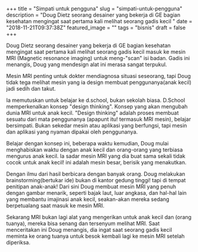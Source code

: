 +++
title = "Simpati untuk pengguna"
slug = "simpati-untuk-pengguna"
description = "Doug Dietz seorang desainer yang bekerja di GE bagian kesehatan mengingat saat pertama kali melihat seorang gadis kecil "
date = "2018-11-21T09:37:38Z"
featured_image = ""
tags = "bisnis"
draft = false
+++ 
 
Doug Dietz seorang desainer yang bekerja di GE bagian kesehatan mengingat saat pertama kali melihat seorang gadis kecil masuk ke mesin MRI (Magnetic resonance imaging) untuk meng-"scan" isi badan. Gadis ini menangis, Doug yang mendesign alat ini merasa sangat terpukul.

Mesin MRI penting untuk dokter mendiagnosa situasi seseorang, tapi Doug tidak tega melihat mesin yang ia design membuat penggunanya(anak kecil) jadi sedih dan takut.

Ia memutuskan untuk belajar ke d.school, bukan sekolah biasa.  D.School memperkenalkan konsep "design thinking". Konsep yang akan mengubah dunia MRI untuk anak kecil. "Design thinking" adalah proses membuat sesuatu dari mata penggunanya (apapunt itu! termasuk MRI mesin), belajar bersimpati. Bukan sekedar mesin atau aplikasi yang berfungsi, tapi mesin dan aplikasi yang nyaman dipakai oleh penggunanya.

Belajar dengan konsep ini, beberapa waktu kemudian, Doug mulai menghabiskan waktu dengan anak kecil dan orang-orang yang terbiasa mengurus anak kecil. Ia sadar mesin MRI yang dia buat sama sekali tidak cocok untuk anak kecil! ini adalah mesin besar, berisik yang menakutkan.

Dengan ilmu dari hasil berbicara dengan banyak orang. Doug melakukan brainstorming(bertukar ide) bukan di kantor gedung tinggi! tapi di tempat penitipan anak-anak! Dari sini Doug membuat mesin MRI yang penuh dengan gambar menarik, seperti bajak laut, luar angkasa, dan hal-hal lain yang membantu imajinasi anak kecil, seakan-akan mereka sedang berpetualang saat masuk ke mesin MRI. 

Sekarang MRI bukan lagi alat yang mengerikan untuk anak kecil dan (orang tuanya), mereka bisa senang dan tersenyum melihat MRI. Saat menceritakan ini Doug menangis, dia ingat saat seorang gadis kecil meminta ke orang tuanya untuk besok kembali lagi ke mesin MRI setelah diperiksa.